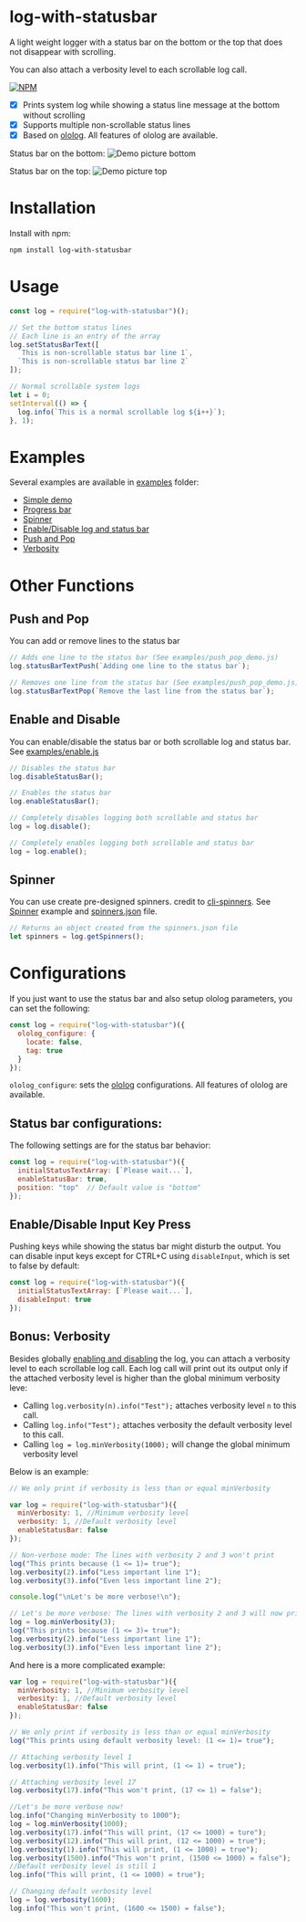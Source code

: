 # log-with-statusbar

A light weight logger with a status bar on the bottom or the top that does not disappear with scrolling.

You can also attach a verbosity level to each scrollable log call.

[![NPM](https://badge.fury.io/js/log-with-statusbar.svg)](https://www.npmjs.com/package/log-with-statusbar)

- [x] Prints system log while showing a status line message at the bottom without scrolling
- [x] Supports multiple non-scrollable status lines
- [x] Based on [ololog](https://github.com/xpl/ololog). All features of ololog are available.

Status bar on the bottom:
![Demo picture bottom](https://raw.githubusercontent.com/ourarash/log-with-statusbar/master/screenshot2.gif)

Status bar on the top:
![Demo picture top](https://raw.githubusercontent.com/ourarash/log-with-statusbar/master/screenshot_top.gif)

# Installation
Install with npm:

```bash
npm install log-with-statusbar
```

# Usage

```javascript
const log = require("log-with-statusbar")();

// Set the bottom status lines
// Each line is an entry of the array
log.setStatusBarText([
  `This is non-scrollable status bar line 1`,
  `This is non-scrollable status bar line 2`
]);

// Normal scrollable system logs
let i = 0;
setInterval(() => {
  log.info(`This is a normal scrollable log ${i++}`);
}, 1);
```

# Examples

Several examples are available in [examples](examples) folder:
- [Simple demo](examples/simple_demo.js)
- [Progress bar](examples/demo.js)
- [Spinner](examples/spinner.js)
- [Enable/Disable log and status bar](examples/enable.js)
- [Push and Pop](examples/push_pop_demo.js)
- [Verbosity](examples/verbose.js)

# Other Functions
## Push and Pop
You can add or remove lines to the status bar

```javascript
// Adds one line to the status bar (See examples/push_pop_demo.js)
log.statusBarTextPush(`Adding one line to the status bar`);

// Removes one line from the status bar (See examples/push_pop_demo.js)
log.statusBarTextPop(`Remove the last line from the status bar`);
```
## Enable and Disable
You can enable/disable the status bar or both scrollable log and status bar. See [examples/enable.js](examples/enable.js)

```javascript
// Disables the status bar
log.disableStatusBar();

// Enables the status bar
log.enableStatusBar();

// Completely disables logging both scrollable and status bar
log = log.disable();

// Completely enables logging both scrollable and status bar
log = log.enable();
```
## Spinner
You can use create pre-designed spinners. credit to [cli-spinners](https://github.com/sindresorhus/cli-spinners). See [Spinner](examples/spinner.js) example and [spinners.json](spinners.json) file.

```javascript
// Returns an object created from the spinners.json file
let spinners = log.getSpinners();

```
# Configurations

If you just want to use the status bar and also setup ololog parameters, you can set the following:

```javascript
const log = require("log-with-statusbar")({
  ololog_configure: {
    locate: false,
    tag: true
  }
});
```

`ololog_configure`: sets the [ololog](https://github.com/xpl/ololog) configurations. All features of ololog are available.

## Status bar configurations:

The following settings are for the status bar behavior:

```javascript
const log = require("log-with-statusbar")({
  initialStatusTextArray: [`Please wait...`],
  enableStatusBar: true,
  position: "top"  // Default value is "bottom"
});
```
## Enable/Disable Input Key Press
Pushing keys while showing the status bar might disturb the output. You can disable input keys except for CTRL+C using `disableInput`, which is set to false by default:

```javascript
const log = require("log-with-statusbar")({
  initialStatusTextArray: [`Please wait...`],
  disableInput: true
});
```

## Bonus: Verbosity
Besides globally [enabling and disabling](#enable-and-Disable) the log, you can attach a verbosity level to each scrollable log call. Each log call will print out its output only if the attached verbosity level is higher than the global minimum verbosity leve:

- Calling `log.verbosity(n).info("Test");` attaches verbosity level `n` to this call.
- Calling `log.info("Test");` attaches verbosity the default verbosity level to this call.
- Calling `log = log.minVerbosity(1000);` will change the global minimum verbosity level

Below is an example:

```javascript
// We only print if verbosity is less than or equal minVerbosity

var log = require("log-with-statusbar")({
  minVerbosity: 1, //Minimum verbosity level
  verbosity: 1, //Default verbosity level
  enableStatusBar: false
});

// Non-verbose mode: The lines with verbosity 2 and 3 won't print
log("This prints because (1 <= 1)= true");
log.verbosity(2).info("Less important line 1");
log.verbosity(3).info("Even less important line 2");

console.log("\nLet's be more verbose!\n");

// Let's be more verbose: The lines with verbosity 2 and 3 will now print
log = log.minVerbosity(3);
log("This prints because (1 <= 3)= true");
log.verbosity(2).info("Less important line 1");
log.verbosity(3).info("Even less important line 2");
```

And here is a more complicated example:

```javascript
var log = require("log-with-statusbar")({
  minVerbosity: 1, //Minimum verbosity level
  verbosity: 1, //Default verbosity level
  enableStatusBar: false
});

// We only print if verbosity is less than or equal minVerbosity
log("This prints using default verbosity level: (1 <= 1)= true");

// Attaching verbosity level 1
log.verbosity(1).info("This will print, (1 <= 1) = true");

// Attaching verbosity level 17
log.verbosity(17).info("This won't print, (17 <= 1) = false");

//Let's be more verbose now!
log.info("Changing minVerbosity to 1000");
log = log.minVerbosity(1000);
log.verbosity(17).info("This will print, (17 <= 1000) = ture");
log.verbosity(12).info("This will print, (12 <= 1000) = true");
log.verbosity(1).info("This will print, (1 <= 1000) = true");
log.verbosity(1500).info("This won't print, (1500 <= 1000) = false");
//Default verbosity level is still 1
log.info("This will print, (1 <= 1000) = true");

// Changing default verbosity level
log = log.verbosity(1600);
log.info("This won't print, (1600 <= 1500) = false");
```
